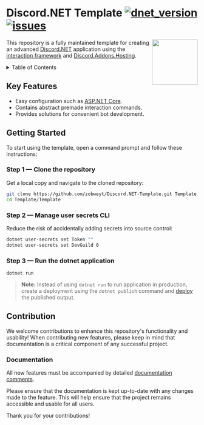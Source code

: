 # Discord.NET Template [![dnet_version](https://img.shields.io/myget/discord-net/v/Discord.Net)](https://discordnet.dev/) [![issues](https://img.shields.io/github/issues/zobweyt/Discord.NET-Template)](https://github.com/zobweyt/Discord.NET-Template/issues)

<img src="https://user-images.githubusercontent.com/98274273/187032105-316cf322-c431-4a46-a14a-1de50123aa30.png" align="right" width="120" height="120">

This repository is a fully maintained template for creating an advanced [Discord.NET](https://github.com/discord-net/Discord.Net) application using the [interaction framework](https://discordnet.dev/faq/int_framework/framework.html) and [Discord.Addons.Hosting](https://github.com/Hawxy/Discord.Addons.Hosting).

<details>
  <summary>Table of Contents</summary>
  <ol>
    <li><a href="#key-features">Key Features</a></li>
    <li>
      <a href="#getting-started">Getting Started</a>
      <ul>
        <li><a href="#step-1--clone-the-repository">Step 1 — Clone the repository</a></li>
        <li><a href="#step-2--manage-user-secrets-cli">Step 2 — Manage user secrets CLI</a></li>
        <li><a href="#step-3--run-the-dotnet-application">Step 3 — Run the dotnet application</a></li>
      </ul>
    </li>
    <li>
      <a href="#contribution">Contribution</a>
      <ul>
        <li><a href="#documentation">Documentation</a></li>
      </ul>
    </li>
  </ol>
</details>



## Key Features
* Easy configuration such as [ASP.NET Core](https://docs.microsoft.com/aspnet/core/introduction-to-aspnet-core).
* Contains abstract premade interaction commands.
* Provides solutions for convenient bot development.



## Getting Started

To start using the template, open a command prompt and follow these instructions:



### Step 1 — Clone the repository

Get a local copy and navigate to the cloned repository:

```sh
git clone https://github.com/zobweyt/Discord.NET-Template.git Template
cd Template/Template
```



### Step 2 — Manage user secrets CLI

Reduce the risk of accidentally adding secrets into source control:

```sh
dotnet user-secrets set Token ""
dotnet user-secrets set DevGuild 0
```



### Step 3 — Run the dotnet application


```
dotnet run
```

> **Note:**
Instead of using `dotnet run` to run application in production, create a deployment using the `dotnet publish` command and [deploy](https://discordnet.dev/guides/deployment/deployment.html) the published output.



## Contribution

We welcome contributions to enhance this repository's functionality and usability! When contributing new features, please keep in mind that documentation is a critical component of any successful project.

### Documentation

All new features must be accompanied by detailed [documentation comments](https://learn.microsoft.com/en-us/dotnet/csharp/language-reference/xmldoc/).

Please ensure that the documentation is kept up-to-date with any changes made to the feature. This will help ensure that the project remains accessible and usable for all users.

Thank you for your contributions!
